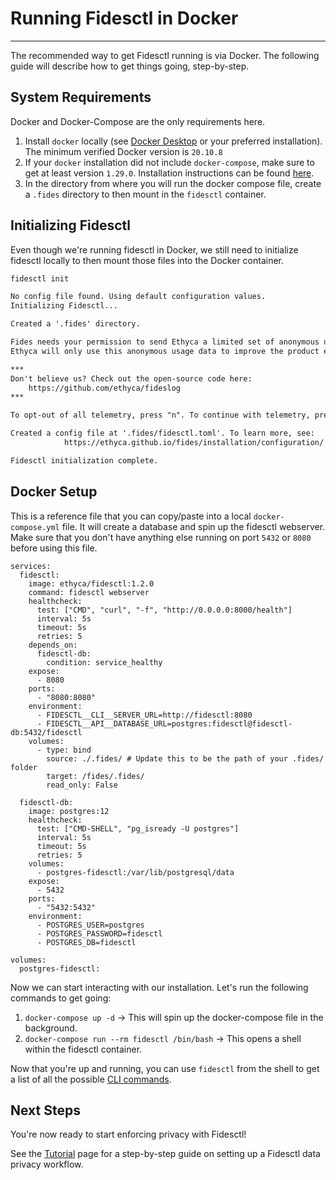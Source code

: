 # Running Fidesctl in Docker

---

The recommended way to get Fidesctl running is via Docker. The following guide will describe how to get things going, step-by-step.

## System Requirements

Docker and Docker-Compose are the only requirements here.

1. Install `docker` locally (see [Docker Desktop](https://www.docker.com/products/docker-desktop) or your preferred installation). The minimum verified Docker version is `20.10.8`
1. If your `docker` installation did not include `docker-compose`, make sure to get at least version `1.29.0`. Installation instructions can be found [here](https://docs.docker.com/compose/install/).
1. In the directory from where you will run the docker compose file, create a `.fides` directory to then mount in the `fidesctl` container.

## Initializing Fidesctl

Even though we're running fidesctl in Docker, we still need to initialize fidesctl locally to then mount those files into the Docker container.

```sh title="Initialize Fidesctl"
fidesctl init
```

```txt title="Expected Output"
No config file found. Using default configuration values.
Initializing Fidesctl...

Created a '.fides' directory.

Fides needs your permission to send Ethyca a limited set of anonymous usage statistics.
Ethyca will only use this anonymous usage data to improve the product experience, and will never collect sensitive or personal data.

***
Don't believe us? Check out the open-source code here:
    https://github.com/ethyca/fideslog
***

To opt-out of all telemetry, press "n". To continue with telemetry, press any other key.

Created a config file at '.fides/fidesctl.toml'. To learn more, see:  
            https://ethyca.github.io/fides/installation/configuration/

Fidesctl initialization complete.
```

## Docker Setup

This is a reference file that you can copy/paste into a local `docker-compose.yml` file. It will create a database and spin up the fidesctl webserver. Make sure that you don't have anything else running on port `5432` or `8080` before using this file.

```docker-compose title="docker-compose.yml"
services:
  fidesctl:
    image: ethyca/fidesctl:1.2.0
    command: fidesctl webserver
    healthcheck:
      test: ["CMD", "curl", "-f", "http://0.0.0.0:8000/health"]
      interval: 5s
      timeout: 5s
      retries: 5
    depends_on:
      fidesctl-db:
        condition: service_healthy
    expose:
      - 8080
    ports:
      - "8080:8080"
    environment:
      - FIDESCTL__CLI__SERVER_URL=http://fidesctl:8080
      - FIDESCTL__API__DATABASE_URL=postgres:fidesctl@fidesctl-db:5432/fidesctl
    volumes:
      - type: bind
        source: ./.fides/ # Update this to be the path of your .fides/ folder
        target: /fides/.fides/
        read_only: False

  fidesctl-db:
    image: postgres:12
    healthcheck:
      test: ["CMD-SHELL", "pg_isready -U postgres"]
      interval: 5s
      timeout: 5s
      retries: 5
    volumes:
      - postgres-fidesctl:/var/lib/postgresql/data
    expose:
      - 5432
    ports:
      - "5432:5432"
    environment:
      - POSTGRES_USER=postgres
      - POSTGRES_PASSWORD=fidesctl
      - POSTGRES_DB=fidesctl

volumes:
  postgres-fidesctl:

```

Now we can start interacting with our installation. Let's run the following commands to get going:

1. `docker-compose up -d` -> This will spin up the docker-compose file in the background.
1. `docker-compose run --rm fidesctl /bin/bash` -> This opens a shell within the fidesctl container.
   

Now that you're up and running, you can use `fidesctl` from the shell to get a list of all the possible [CLI commands](../cli.md).

## Next Steps

You're now ready to start enforcing privacy with Fidesctl!

See the [Tutorial](../tutorial/index.md) page for a step-by-step guide on setting up a Fidesctl data privacy workflow.

